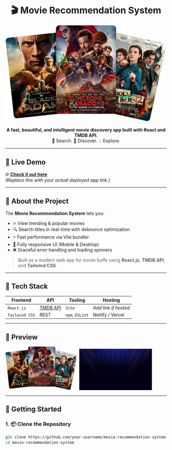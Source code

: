 <h1 align="center">🎬 Movie Recommendation System</h1>

<p align="center">
  <img src="./public/hero.png" alt="Hero Image" width="600"/>
</p>

<p align="center">
  <b>A fast, beautiful, and intelligent movie discovery app built with React and TMDB API.</b><br/>
  🔎 Search. 🎥 Discover. 💡 Explore.
</p>

---

## 🚀 Live Demo

🌐 **[Check it out here](https://chiradeep98.github.io/Movie-Recomendation-System)**  
_(Replace this with your actual deployed app link.)_

---

## 🧠 About the Project

The **Movie Recommendation System** lets you:

- 🔥 View trending & popular movies
- 🔍 Search titles in real-time with debounce optimization
- ⚡ Fast performance via Vite bundler
- 📱 Fully responsive UI (Mobile & Desktop)
- ❌ Graceful error handling and loading spinners

> Built as a modern web app for movie buffs using **React.js**, **TMDB API**, and **Tailwind CSS**.

---

## 🧪 Tech Stack

| Frontend | API | Tooling | Hosting |
|----------|-----|---------|---------|
| `React.js` | [TMDB API](https://www.themoviedb.org/) | `Vite` | _Add link if hosted_ |
| `Tailwind CSS` | REST | `npm`, `ESLint` | Netlify / Vercel |

---

## 📸 Preview

<p float="left">
  <img src="./public/hero.png" width="45%" />
  <img src="./public/hero-bg.png" width="45%" />
</p>

---

## 🏁 Getting Started

### 1. 📦 Clone the Repository

```bash
git clone https://github.com/your-username/movie-recommendation-system.git
cd movie-recommendation-system
